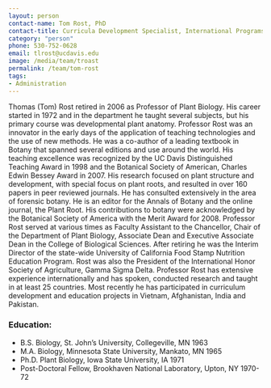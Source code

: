 ```yaml
---
layout: person
contact-name: Tom Rost, PhD
contact-title: Curricula Development Specialist, International Programs Office, Professor Emeritus, Department of Plant Biology, College of Biological Sciences
category: "person"
phone: 530-752-0628
email: tlrost@ucdavis.edu
image: /media/team/troast
permalink: /team/tom-rost
tags:
- Administration
---
```


Thomas (Tom) Rost retired in 2006 as Professor of Plant Biology.  His career started in 1972 and in the department he taught several subjects, but his primary course was developmental plant anatomy.  Professor Rost was an innovator in the early days of the application of teaching technologies and the use of new methods.  He was a co-author of a leading textbook in Botany that spanned several editions and use around the world.  His teaching excellence was recognized by the UC Davis Distinguished Teaching Award in 1998 and the Botanical Society of American, Charles Edwin Bessey Award in 2007. His research focused on plant structure and development, with special focus on plant roots, and resulted in over 160 papers in peer reviewed journals.  He has consulted extensively in the area of forensic botany.  He is an editor for the Annals of Botany and the online journal, the Plant Root.  His contributions to botany were acknowledged by the Botanical Society of America with the Merit Award for 2008.  Professor Rost served at various times as Faculty Assistant to the Chancellor, Chair of the Department of Plant Biology, Associate Dean and Executive Associate Dean in the College of Biological Sciences.  After retiring he was the Interim Director of the state-wide University of California Food Stamp Nutrition Education Program.  Rost was also the President of the International Honor Society of Agriculture, Gamma Sigma Delta.  Professor Rost has extensive experience internationally and has spoken, conducted research and taught in at least 25 countries.  Most recently he has participated in curriculum development and education projects in Vietnam, Afghanistan, India and Pakistan.

<h3>Education:</h3>
<ul>
<li>B.S. Biology, St. John’s University, Collegeville, MN 1963</li>
<li>M.A. Biology, Minnesota State University, Mankato, MN 1965</li>
<li>Ph.D. Plant Biology, Iowa State University, IA 1971</li>
<li>Post-Doctoral Fellow, Brookhaven National Laboratory, Upton, NY 1970-72</li>
</ul>
